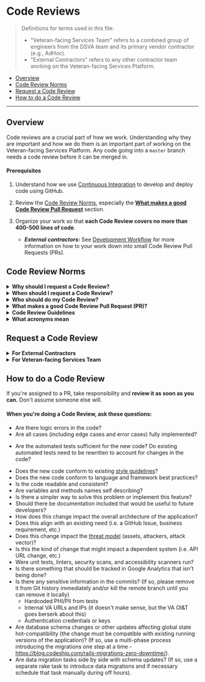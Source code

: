 # Code Reviews

> Definitions for terms used in this file:
> * "Veteran-facing Services Team" refers to a combined group of engineers from the DSVA team and its primary vendor contractor (e.g., AdHoc).
> * "External Contractors" refers to any other contractor team working on the Veteran-facing Services Platform.

* [Overview](#overview)
* [Code Review Norms](#code-review-norms)
* [Request a Code Review](#request-a-code-review)
* [How to do a Code Review](#how-to-do-a-code-review)

<hr>

## Overview

Code reviews are a crucial part of how we work. Understanding why they are important and how we do them is an important part of working on the Veteran-facing Services Platform. Any code going into a `master` branch needs a code review before it can be merged in.

#### Prerequisites

1. Understand how we use [Continuous Integration](https://github.com/department-of-veterans-affairs/vets.gov-team/blob/master/Work%20Practices/Engineering/Continuous%20Integration%20Process.md) to develop and deploy code using GitHub.

1. Review the [Code Review Norms](#code-review-norms), especially the **[What makes a good Code Review Pull Request](#what-makes-a-good-code-review-pull-request-pr)** section.

1. Organize your work so that **each Code Review covers no more than 400-500 lines of code**. 
    * ***External contractors:*** See [Development Workflow](link-here) for more information on how to your work down into small Code Review Pull Requests (PRs).


## Code Review Norms

<details>
   <summary>
  <b>Why should I request a Code Review?</b>
</summary>

* Social pressures work. Knowing someone else is going to thoroughly examine your code incentivizes you to make better, more purposeful decisions.

* Code reviews share knowledge. They reduce single points of failure and share responsibility among the team. A code review should be a conversation about the why, and learning of the how.

* Code reviews stimulate conversations around code structure, style, and architecture as a natural part of our process everyday.

* The master branch is a place for stable code (even if it's not initially deployed to production). Code reviews are the last line of defense for catching bugs, stopping bad architectural changes, and making sure that things being added are in sync with team priorities.
</details>


<details>
<summary>
  <b>When should I request a Code Review?</b>
</summary>

* You must request a code review any time you're putting new code into `master` or any other long-lived branch that multiple people are working off of.

* Even if the code isn't yet ready to be merged, a work in progress (WIP) code review can be helpful if you're solving a new problem, want to validate an approach, or are stuck and want another set of eyes. 
  * Be sure to prepend the PR title with "[WIP]" if you're seeking a WIP Code Review.
  * Be sure to use the `feature flag` if your code should not be visible in production.
</details>


<details>
<summary>
  <b>Who should do my Code Review?</b>
</summary>

 Another developer who works on the same stuff from your team.
  * E.g. you're a back end developer requesting a review from another back end developer on your team.
* If the PR is purely for content, it can probably just be reviewed by a product person. Use your best judgement and be mindful of everybody's workload.
* If there are UX or copy changes, a designer or content writer should review the screenshots included in your PR.
* If there are product changes, a product strategist or designer should review your change before it goes to production
  * This doesn't necessarily have to happen during the PR phase. Some teams have product owners review feature changes in staging. Your team should have a process that you can follow.
  * **Note:** The easiest way for product people to review changes is the [review instances](Review%20Instances.md), accessible from the PR in Github.
  * This is important so we don't deploy beautiful, functional, elegant, technically brilliant but wrong products
</details>


<details>
<summary>
  <b>What makes a good Code Review Pull Request (PR)?</b>
</summary>

* If a PR touches multiple content or application types (static, React applications, hybrid), split it along those lines and treat each content type as a separate feature with separate Code Review PRs.

* Keep your Code Review PRs small, i.e., **400-500 lines**.
  - If your PR becomes larger than 400-500 lines of code, you'll be asked to break the PR into parts.

* All Code Review PRs should include corresponding automated testing.
  * If you're creating new React/JSX components (or significantly modifying existing ones), update the existing unit tests and create new tests for new functionality.
  * If your code change affects more than one or two sections, create additional end-to-end tests to assert proper behavior. Examples might include elements that respond to `window.scroll` or `window.resize` events, or elements that dynamically show or hide content.

* Always describe the purpose of the change in the PR description.

* If you want feedback about a specific area, or if you're unsure about something in the code, include that in the PR description (or in annotations).

* If the PR changes anything about the design or user interface, include screenshots in the PR description.

* Be sure to allow time for following up on code review comments, as well as refactoring.
</details>


<details>
<summary>
  <b>Code Review Guidelines</b>
</summary>

* Nothing related to the code is off limits or taboo. Code reviews can and should be about the nit-picky ("should there be a semi-colon there?"), the big picture ("why are we using a global variable?"), and everything in between.
* Giving a LGTM with no comments should be the exception, not the norm. The expectation is that every PR could be better with another set of eyes.
* Ask questions; don't make demands.
* Don't assume anything. If there's something weird or if you don't understand why the developer made the choice they did, ask about it!
* Learning by either talking to the author or Googling is expected. If someone implements something you don't understand or haven't seen before, look it up!
* If you still don't understand, ask for clarification.
* Don't use sarcasm.
* Talk in person if there are too many "I don't understand" or "Alternative solution" comments. Post a follow-up comment summarizing offline discussion.
* Review code in-line instead of in general PR comments. This makes it easier to see what you're referring to.
* It is expected that the assignee role gets alternated between creator and reviewer during the lifetime of a PR. Whoever's turn it is to review comments or take an action should be the present holder of the assignee role.
* If the only changes you have are small "nits", such as removing a semi-colon, the reviewer can give a "LGTM with nits" and assign back to the author. This tells the author that once they make those small changes, they can merge the PR themselves without further review. This should only be used when there are few, trivial changes.
* The phrase In My Humble Opinion (IMHO) does not belong in code reviews. Code review is about learning together and supporting each other, not about one person's personal opinion vs. another's.
</details>


<details>
<summary>
  <b>What acronyms mean</b>
</summary>

* LGTM - Looks Good to Me. A PR always needs one of these before it can be merged (only exception below).

* TBR - To Be Reviewed. This means that the code author needs to get this PR in immediately and is merging the code without a review. The person the TBR is directed at should do a review ASAP. TBRs should be used sparingly and the reason for doing so needs to be explained in the PR. A conversation should occur about what can be done in the future to avoid TBRs in similar situations. Example: "TBR = @xyz. Production outage and everyone else is sleeping."

* PTAL - Please Take a Look. Tells when a review is ready to be reviewed or re-reviewed. Example: "Good catches! Edits made. PTAL @xyz"

</details>


## Request a Code Review

<details>
<summary>
  <b>For External Contractors</b>
</summary>

1. Create a PR by filling in the template: 
    * It asks for PR title, which should be preappended with [Project/Feature Name] follow by a one line description. For example "[Facility Locator Update] Adding choice locations data." 
    * The PR description should include a description of the change to give the code reviewer enough context to do an effective reivew.
    * The PR description should also describe the local testing you've done.

1. Pay attention to the codeclimate results of your PR, and fix any issues before moving to the next step.

1. Request a code review from someone on your team.
    * Click the gears icon under "Reviewers" to request someone on your team to review your code.
    * Make sure it's someone who can review your code and provide good feedback on it. Your teammate should review the [Specific Questions to Ask When Code Reviewing](#specific-questions-to-ask-when-code-reviewing) before reviewing your code.
    * **Your teammate must approve your code before you can go to the next step.**

1. After your teammate has approved your code, add the following comment to your PR:
    * ```Requesting a code review from @department-of-veterans-affairs/code-reviewers-for-external-teams-group```
    * **The Veteran-facing Services team will only review your PR after someone on your team has approved your PR.**

1. Code quality is important. Expect code review comments and followup until your changes meet the code quality bar. 
  
1. As a general rule, a PR's first review will be completed in **2 business days**. 
    * Turn around time is dependent on the number of PRs in the queue and the overall size and complexity of your code changes. 
    * If two days have gone by with no response, please reach out in the #support-external Slack channel.
      * For high-priority PRs, such as active bugs in production, please work with your DSVA point of contact to get this prioritized by the code reviewers from the Veteran-facing Services team.

1. **Your PR must be approved by two Veteran-facing Services Team reviewers before it can be merged to master.**
    * Approval can come from any combination of engineers from DSVA or its primary vendor contractor teams.
    * Your PR needs a `LGTM` before it can be merged [see What acronyms mean](#what-aronyms-mean)).

</details>


<details>
<summary>
  <b>For Veteran-facing Services Team</b>
</summary>

1. We recommend you use the **Request reviews** feature to request reviews from others.

1. Sometimes it may take multiple rounds to fully review a PR. In that case, it's the responsibility of the PR author to make sure the reviewers know another round of reviews is required.
    * One good way of doing this is to clear the previous reviews and re-request reviews.
    * If a PR changes substantially in scope over time or changes and suggestions become hard to follow, consider closing it and opening a new one.

1. If you need reviews from everyone you've requested, rather than just one, note that in the PR somewhere. Overcommunicating about what you need is ok!

1. It can be valuable to get someone experienced with the code to do a review (for example, the individual who wrote the initial code you're refactoring). It can also be valuable, however, to have someone unfamiliar with the code review it, both as a sanity check and to make sure multiple people on the team understand the code. Use your best judgment to appropriately balance team member's work loads, skill sets, and code base familiarity and remember that multiple people can review a PR (or portions of a PR) if necessary or desired.

1. If you have no idea who to get a review from, ask your team's tech lead or post the PR link in the #vetsgov-engineers Slack channel and ask "who is the best person to review this?"


#### Code Review Turnaround Time - for Veteran-facing Services Team

* The PR author is the one responsible for the PR; it is not sufficient to push up a PR, assign someone, and not follow up. If you aren't getting a review in a timely manner, it's up to you to follow up until you do.

* Code reviews are a high priority. They generally are not higher priority than the immediate thing the reviewer is in the middle of when the PR is created, but they bump up the priority queue every hour that passes.

* Code reviews should be done as soon as possible without interrupting the reviewers flow on what they are currently working on.

* As a general rule, PRs put in before lunch should have a first review completed before the end of the day. PRs put in after lunch, if not able to be reviewed that day, should be the reviewer's first task the next morning.
  * This primarily applies to PRs that follow good PR practices and aren't overly large. If you have a PR that's very large or complex, coordinate with reviewers to figure out when a PR can be reviewed.

* Some code reviews take multiple rounds of review. It is expected that any minor reviews after the first round will go quickly. Making someone wait 24 hours for you to review a few lines of code is not courteous and does not create a positive code review culture.

* Some PRs are higher priority than others. These include active bugs in production and PRs that touch many files, as all other branches are likely to be out of date if the PR sits long without being merged ("bit rot" is the term often used for this). If a PR is high priority, communicate this directly to the reviewer in Slack. It is the PR author's job to communicate how quickly they need a review and why this should be prioritized above other work.
</details>



## How to do a Code Review

If you're assigned to a PR, take responsibility and **review it as soon as you can.** Don't assume someone else will.

#### When you're doing a Code Review, ask these questions:
  * Are there logic errors in the code?
  * Are all cases (including edge cases and error cases) fully implemented?
  - Are the automated tests sufficient for the new code? Do existing automated tests need to be rewritten to account for changes in the code?
  * Does the new code conform to existing [style guidelines](https://github.com/department-of-veterans-affairs/vets.gov-team/tree/master/Work%20Practices/Engineering/Style%20Guides)?
  * Does the new code conform to language and framework best practices?
  * Is the code readable and consistent?
  * Are variables and methods names self describing?
  * Is there a simpler way to solve this problem or implement this feature?
  * Should there be documentation included that would be useful to future developers?
  * How does this change impact the overall architecture of the application?
  * Does this align with an existing need (i.e. a GitHub Issue, business requirement, etc.)
  * Does this change impact the [threat model](/Work%20Practices/Engineering/Threat%20Model%20In%20Practice.md) (assets, attackers, attack vector)?
  * Is this the kind of change that might impact a dependent system (i.e. API URL change, etc.)
  * Were unit tests, linters, security scans, and accessibility scanners run?
  * Is there something that should be tracked in Google Analytics that isn't being done?
  * Is there any sensitive information in the commits? (If so, please remove it from Git history immediately and/or kill the remote branch until you can remove it locally)
    * Hardcoded PHI/PII from tests
    * Internal VA URLs and IPs (it doesn't make sense, but the VA OI&T goes berserk about this)
    * Authentication credentials or keys
  * Are database schema changes or other updates affecting global state hot-compatibility (the change must be compatible with existing running versions of the application)? (If so, use a multi-phase process introducing the migrations one step at a time - https://blog.codeship.com/rails-migrations-zero-downtime/).
  * Are data migration tasks side by side with schema updates? (If so, use a separate rake task to introduce data migrations and if necessary schedule that task manually during off hours).

